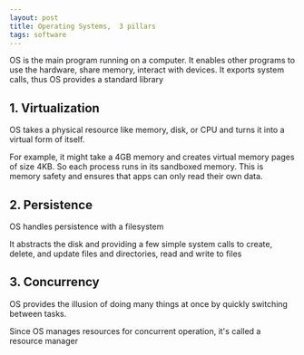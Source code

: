 ```yaml
---
layout: post
title: Operating Systems,  3 pillars
tags: software 
---
```


OS is the main program running on a computer. It enables other programs to use the hardware, share memory, interact with devices. It exports system calls, thus OS provides a standard library 

## 1. Virtualization
OS takes a physical resource like memory, disk, or CPU 
and turns it into a virtual form of itself. 

For example, it might take a 4GB memory and creates virtual memory pages of size 4KB. So each process runs in its sandboxed memory. This is memory safety and ensures that apps can only read their own data. 

## 2. Persistence
OS handles persistence with a filesystem

It abstracts the disk and providing a few simple system calls to create, delete, and update files and directories, read and write to files

## 3. Concurrency 
OS provides the illusion of doing many things at once by quickly switching between tasks.  

Since OS manages resources for concurrent operation, it's called a resource manager 

